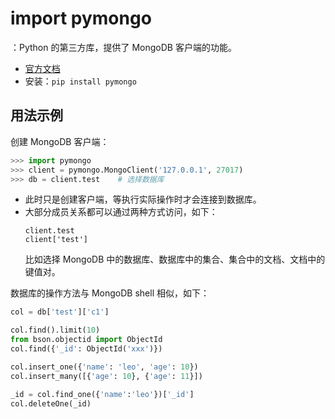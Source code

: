 # import pymongo

：Python 的第三方库，提供了 MongoDB 客户端的功能。
- [官方文档](https://pymongo.readthedocs.io/en/stable/)
- 安装：`pip install pymongo`

## 用法示例

创建 MongoDB 客户端：
```py
>>> import pymongo
>>> client = pymongo.MongoClient('127.0.0.1', 27017)
>>> db = client.test    # 选择数据库
```
- 此时只是创建客户端，等执行实际操作时才会连接到数据库。
- 大部分成员关系都可以通过两种方式访问，如下：
    ```
    client.test
    client['test']
    ```
    比如选择 MongoDB 中的数据库、数据库中的集合、集合中的文档、文档中的键值对。

数据库的操作方法与 MongoDB shell 相似，如下：
```py
col = db['test']['c1']

col.find().limit(10)
from bson.objectid import ObjectId
col.find({'_id': ObjectId('xxx')})

col.insert_one({'name': 'leo', 'age': 10})
col.insert_many([{'age': 10}, {'age': 11}])

_id = col.find_one({'name':'leo'})['_id']
col.deleteOne(_id)
```
